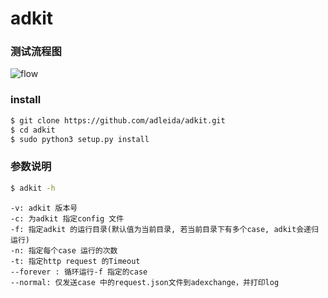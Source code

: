 # adkit

### 测试流程图
![flow](http://d.pcs.baidu.com/thumbnail/0bcc91842993dfc274b8241311a3137b?fid=2184835508-250528-1003357899818803&time=1433995200&sign=FDTAER-DCb740ccc5511e5e8fedcff06b081203-DcxtlqlSmkHV12E2M2l4oClXrlI%3D&rt=sh&expires=2h&r=835486315&sharesign=unknown&size=c710_u500&quality=100)


### install

```bash
$ git clone https://github.com/adleida/adkit.git
$ cd adkit
$ sudo python3 setup.py install
```
### 参数说明

```bash
$ adkit -h
```
```
-v: adkit 版本号
-c: 为adkit 指定config 文件
-f: 指定adkit 的运行目录(默认值为当前目录, 若当前目录下有多个case, adkit会递归运行)
-n: 指定每个case 运行的次数
-t: 指定http request 的Timeout
--forever : 循环运行-f 指定的case
--normal: 仅发送case 中的request.json文件到adexchange，并打印log
```
